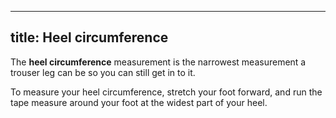 ***

## title: Heel circumference

The **heel circumference** measurement is the narrowest measurement a trouser leg can be so you can still get in to it.

To measure your heel circumference, stretch your foot forward, and run the tape measure around your foot at the widest part of your heel.
